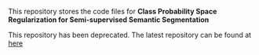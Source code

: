 This repository stores the code files for **Class Probability Space Regularization  for Semi-supervised Semantic Segmentation**

This repository has been deprecated. The latest repository can be found at [here](https://github.com/PixelSegTech/CPSR)
